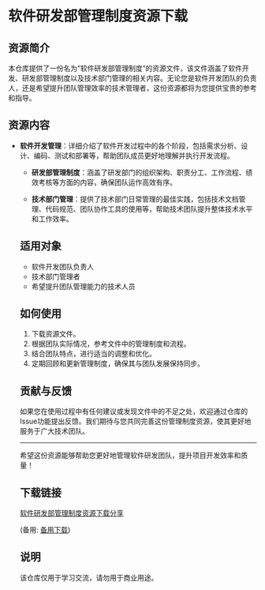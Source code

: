 # 软件研发部管理制度资源下载

## 资源简介

本仓库提供了一份名为“软件研发部管理制度”的资源文件，该文件涵盖了软件开发、研发部管理制度以及技术部门管理的相关内容。无论您是软件开发团队的负责人，还是希望提升团队管理效率的技术管理者，这份资源都将为您提供宝贵的参考和指导。

## 资源内容

- **软件开发管理**：详细介绍了软件开发过程中的各个阶段，包括需求分析、设计、编码、测试和部署等，帮助团队成员更好地理解并执行开发流程。

  - **研发部管理制度**：涵盖了研发部门的组织架构、职责分工、工作流程、绩效考核等方面的内容，确保团队运作高效有序。

  - **技术部门管理**：提供了技术部门日常管理的最佳实践，包括技术文档管理、代码规范、团队协作工具的使用等，帮助技术团队提升整体技术水平和工作效率。

  ## 适用对象

  - 软件开发团队负责人
  - 技术部门管理者
  - 希望提升团队管理能力的技术人员

  ## 如何使用

  1. 下载资源文件。
  2. 根据团队实际情况，参考文件中的管理制度和流程。
  3. 结合团队特点，进行适当的调整和优化。
  4. 定期回顾和更新管理制度，确保其与团队发展保持同步。

  ## 贡献与反馈

  如果您在使用过程中有任何建议或发现文件中的不足之处，欢迎通过仓库的Issue功能提出反馈。我们期待与您共同完善这份管理制度资源，使其更好地服务于广大技术团队。

  ---

  希望这份资源能够帮助您更好地管理软件研发团队，提升项目开发效率和质量！

  ## 下载链接
  [软件研发部管理制度资源下载分享](https://pan.quark.cn/s/17ae58ab9dde) 

  (备用: [备用下载](https://pan.baidu.com/s/12LkZZ1r6qM_XYzK1tgt38w?pwd=1234))

  ## 说明

  该仓库仅用于学习交流，请勿用于商业用途。
